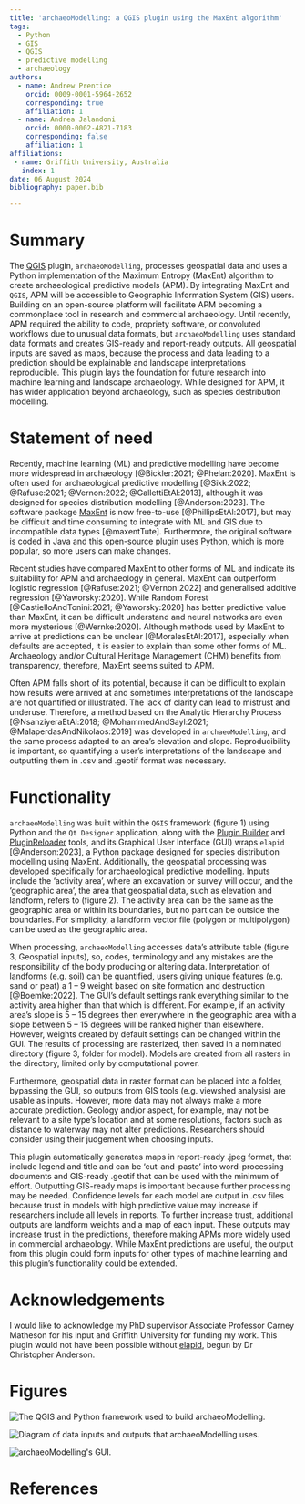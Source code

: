```yaml
---
title: 'archaeoModelling: a QGIS plugin using the MaxEnt algorithm'
tags:
  - Python
  - GIS
  - QGIS
  - predictive modelling
  - archaeology
authors:
  - name: Andrew Prentice
    orcid: 0009-0001-5964-2652
    corresponding: true
    affiliation: 1
  - name: Andrea Jalandoni
    orcid: 0000-0002-4821-7183
    corresponding: false
    affiliation: 1
affiliations:
 - name: Griffith University, Australia
   index: 1
date: 06 August 2024
bibliography: paper.bib

---
```


# Summary

The [QGIS](https://qgis.org/en/site/index.html) plugin, ```archaeoModelling```, processes geospatial data and uses a Python implementation of the Maximum Entropy (MaxEnt) algorithm to create archaeological predictive models (APM). By integrating MaxEnt and ```QGIS```, APM will be accessible to Geographic Information System (GIS) users. Building on an open-source platform will facilitate APM becoming a commonplace tool in research and commercial archaeology.  Until recently, APM required the ability to code, propriety software, or convoluted workflows due to unusual data formats, but ```archaeoModelling``` uses standard data formats and creates GIS-ready and report-ready outputs.  All geospatial inputs are saved as maps, because the process and data leading to a prediction should be explainable and landscape interpretations reproducible. This plugin lays the foundation for future research into machine learning and landscape archaeology. While designed for APM, it has wider application beyond archaeology, such as species destribution modelling.

# Statement of need

Recently, machine learning (ML) and predictive modelling have become more widespread in archaeology [@Bickler:2021; @Phelan:2020].  MaxEnt is often used for archaeological predictive modelling [@Sikk:2022; @Rafuse:2021; @Vernon:2022; @GallettiEtAl:2013], although it was designed for species distribution modelling [@Anderson:2023].  The software package [MaxEnt](https://github.com/mrmaxent/Maxent) is now free-to-use [@PhillipsEtAl:2017], but may be difficult and time consuming to integrate with ML and GIS due to incompatible data types [@maxentTute].  Furthermore, the original software is coded in Java and this open-source plugin uses Python, which is more popular, so more users can make changes.

Recent studies have compared MaxEnt to other forms of ML and indicate its suitability for APM and archaeology in general.  MaxEnt can outperform logistic regression [@Rafuse:2021; @Vernon:2022] and generalised additive regression [@Yaworsky:2020]. While Random Forest [@CastielloAndTonini:2021; @Yaworsky:2020] has better predictive value than MaxEnt, it can be difficult understand and neural networks are even more mysterious [@Wernke:2020].  Although methods used by MaxEnt to arrive at predictions can be unclear [@MoralesEtAl:2017], especially when defaults are accepted, it is easier to explain than some other forms of ML.  Archaeology and/or Cultural Heritage Management (CHM) benefits from transparency, therefore, MaxEnt seems suited to APM.

Often APM falls short of its potential, because it can be difficult to explain how results were arrived at and sometimes interpretations of the landscape are not quantified or illustrated.  The lack of clarity can lead to mistrust and underuse.  Therefore, a method based on the Analytic Hierarchy Process [@NsanziyeraEtAl:2018; @MohammedAndSayl:2021; @MalaperdasAndNikolaos:2019] was developed in ```archaeoModelling```, and the same process adapted to an area’s elevation and slope.  Reproducibility is important, so quantifying a user’s interpretations of the landscape and outputting them in .csv and .geotif format was necessary.

# Functionality

```archaeoModelling``` was built within the ```QGIS``` framework (figure 1) using Python and the ```Qt Designer``` application, along with the [Plugin Builder](https://github.com/g-sherman/Qgis-Plugin-Builder) and [PluginReloader](https://github.com/borysiasty/plugin_reloader) tools, and its Graphical User Interface (GUI) wraps ```elapid``` [@Anderson:2023], a Python package designed for species distribution modelling using MaxEnt.  Additionally, the geospatial processing was developed specifically for archaeological predictive modelling.  Inputs include the ‘activity area’, where an excavation or survey will occur, and the ‘geographic area’, the area that geospatial data, such as elevation and landform, refers to (figure 2).  The activity area can be the same as the geographic area or within its boundaries, but no part can be outside the boundaries.  For simplicity, a landform vector file (polygon or multipolygon) can be used as the geographic area.

When processing, ```archaeoModelling``` accesses data’s attribute table (figure 3, Geospatial inputs), so, codes, terminology and any mistakes are the responsibility of the body producing or altering data.  Interpretation of landforms (e.g. soil) can be quantified, users giving unique features (e.g. sand or peat) a 1 – 9 weight based on site formation and destruction [@Boemke:2022].  The GUI’s default settings rank everything similar to the activity area higher than that which is different.  For example, if an activity area’s slope is 5 – 15 degrees then everywhere in the geographic area with a slope between 5 – 15 degrees will be ranked higher than elsewhere.  However, weights created by default settings can be changed within the GUI.  The results of processing are rasterized, then saved in a nominated directory (figure 3, folder for model). Models are created from all rasters in the directory, limited only by computational power.

Furthermore, geospatial data in raster format can be placed into a folder, bypassing the GUI, so outputs from GIS tools (e.g. viewshed analysis) are usable as inputs.  However, more data may not always make a more accurate prediction.  Geology and/or aspect, for example, may not be relevant to a site type’s location and at some resolutions, factors such as distance to waterway may not alter predictions.  Researchers should consider using their judgement when choosing inputs.

This plugin automatically generates maps in report-ready .jpeg format, that include legend and title and can be ‘cut-and-paste’ into word-processing documents and GIS-ready .geotif that can be used with the minimum of effort.  Outputting GIS-ready maps is important because further processing may be needed.  Confidence levels for each model are output in .csv files because trust in models with high predictive value may increase if researchers include all levels in reports.  To further increase trust, additional outputs are landform weights and a map of each input.  These outputs may increase trust in the predictions, therefore making APMs more widely used in commercial archaeology.  While MaxEnt predictions are useful, the output from this plugin could form inputs for other types of machine learning and this plugin’s functionality could be extended.

# Acknowledgements

I would like to acknowledge my PhD supervisor Associate Professor Carney Matheson for his input and Griffith University for funding my work.  This plugin would not have been possible without [elapid](https://github.com/earth-chris/elapid), begun by Dr Christopher Anderson.

# Figures

![The QGIS and Python framework used to build archaeoModelling.](QGISdiagram.png)

![Diagram of data inputs and outputs that archaeoModelling uses.](data_inputsoutputs.png)

![archaeoModelling's GUI.](GUI.jpg)

# References

